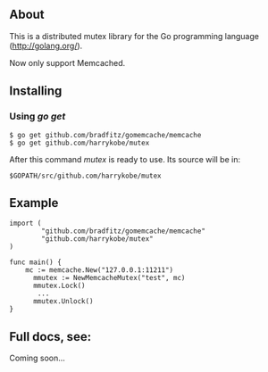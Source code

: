 ## About

This is a distributed mutex library for the Go programming language
(http://golang.org/).

Now only support Memcached.

## Installing

### Using *go get*

    $ go get github.com/bradfitz/gomemcache/memcache
    $ go get github.com/harrykobe/mutex

After this command *mutex* is ready to use. Its source will be in:

    $GOPATH/src/github.com/harrykobe/mutex

## Example

    import (
            "github.com/bradfitz/gomemcache/memcache"
            "github.com/harrykobe/mutex"
    )

    func main() {
        mc := memcache.New("127.0.0.1:11211")
	      mmutex := NewMemcacheMutex("test", mc)
	      mmutex.Lock()
	       ...
	      mmutex.Unlock()
    }

## Full docs, see:

Coming soon...
